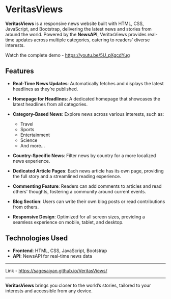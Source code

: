 # VeritasViews

**VeritasViews** is a responsive news website built with HTML, CSS, JavaScript, and Bootstrap, delivering the latest news and stories from around the world. Powered by the **NewsAPI**, VeritasViews provides real-time updates across multiple categories, catering to readers' diverse interests.

Watch the complete demo - https://youtu.be/5U_pXgcdYug

## Features

- **Real-Time News Updates**: Automatically fetches and displays the latest headlines as they’re published.
- **Homepage for Headlines**: A dedicated homepage that showcases the latest headlines from all categories.
- **Category-Based News**: Explore news across various interests, such as:
  
  - Travel
  - Sports
  - Entertainment
  - Science
  - And more…
 
    
- **Country-Specific News**: Filter news by country for a more localized news experience.
- **Dedicated Article Pages**: Each news article has its own page, providing the full story and a streamlined reading experience.
- **Commenting Feature**: Readers can add comments to articles and read others' thoughts, fostering a community around current events.
- **Blog Section**: Users can write their own blog posts or read contributions from others.
- **Responsive Design**: Optimized for all screen sizes, providing a seamless experience on mobile, tablet, and desktop.

## Technologies Used

- **Frontend**: HTML, CSS, JavaScript, Bootstrap
- **API**: NewsAPI for real-time news data

---

Link - https://sagesaiyan.github.io/VeritasViews/

---

**VeritasViews** brings you closer to the world’s stories, tailored to your interests and accessible from any device.

